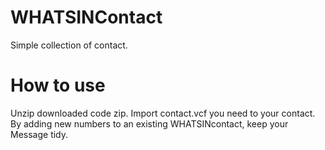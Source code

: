 # WHATSINContact

Simple collection of contact.

# How to use

Unzip downloaded code zip.
Import contact.vcf you need to your contact.  
By adding new numbers to an existing WHATSINcontact, keep your Message tidy.
